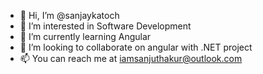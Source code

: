 - 👋 Hi, I’m @sanjaykatoch
- 👀 I’m interested in Software Development
- 🌱 I’m currently learning Angular
- 💞️ I’m looking to collaborate on angular with .NET project
- 📫 You can reach me  at iamsanjuthakur@outlook.com

<!---
sanjaykatoch/sanjaykatoch is a ✨ special ✨ repository because its `README.md` (this file) appears on your GitHub profile.
You can click the Preview link to take a look at your changes.
--->
